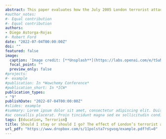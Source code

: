 ```yaml
---
abstract: This paper evaluates how the July 2005 London terrorist attacks affected Muslim teenagers’ education plans and decisions. The attacks triggered a violent backslash against the Muslim community, which could have affected their incentives to continue in full-time education. I examine panel data on educational attitudes from the ’Next Steps’ Survey in England and use the month the survey was administered to divide individuals into treatment and control groups. I find that the attacks negatively affected the education plans of Muslims, but not those of any other major religious group. The probability of planning to continue in full-time education decreased by around 4.4 percentage points for Muslims after the attacks. This corresponds to a 69% increase in individuals who were not sure whether to continue or drop out of full-time education after the compulsory years. However, this change in plans appears to be a temporary reaction, since it did not affect students’ actual decisions 2 years later.
#author_notes:
#- Equal contribution
#- Equal contribution
authors:
- Diego Astorga-Rojas
#- Robert Ford
date: "2022-07-04T00:00:00Z"
doi: ""
featured: false
image:
  caption: 'Image credit: [**Unsplash**](https://labs.openai.com/e/tSuN4Ny03gDx2zQ9rlOM4SOY/0mV0nEbH9VZquK86wx4sWHzg)'
  focal_point: ""
  preview_only: false
#projects:
#- example
#publication: In *Wowchemy Conference*
#publication_short: In *ICW*
publication_types:
- "9"
publishDate: "2022-07-04T00:00:00Z"
#slides: example
#summary: Lorem ipsum dolor sit amet, consectetur adipiscing elit. Duis posuere tellus
#ac convallis placerat. Proin tincidunt magna sed ex sollicitudin condimentum.
tags: [Education, Terrorism] 
title: Should I stay or should I go? The effect of London’s terrorist attack on the educational choices of Muslims
url_pdf: "https://www.dropbox.com/s/11polsta7rsgvoq/example.pdf?dl=0"
---
```


